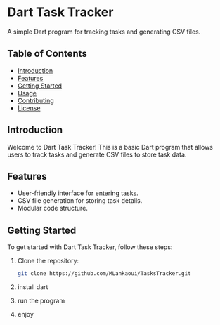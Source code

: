 # Dart Task Tracker

A simple Dart program for tracking tasks and generating CSV files.

## Table of Contents

- [Introduction](#introduction)
- [Features](#features)
- [Getting Started](#getting-started)
- [Usage](#usage)
- [Contributing](#contributing)
- [License](#license)

## Introduction

Welcome to Dart Task Tracker! This is a basic Dart program that allows users to track tasks and generate CSV files to store task data.

## Features

- User-friendly interface for entering tasks.
- CSV file generation for storing task details.
- Modular code structure.

## Getting Started

To get started with Dart Task Tracker, follow these steps:

1. Clone the repository:

   ```bash
   git clone https://github.com/MLankaoui/TasksTracker.git
2. install dart
3. run the program
4. enjoy

